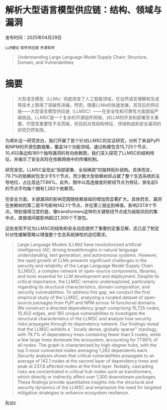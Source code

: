 # 解析大型语言模型供应链：结构、领域与漏洞

发布时间：2025年04月29日

`LLM理论` `软件供应链` `开源软件`

> Understanding Large Language Model Supply Chain: Structure, Domain, and Vulnerabilities

# 摘要

> 大型语言模型（LLMs）彻底改变了人工智能领域，在自然语言理解和生成等技术上取得了突破性进展。然而，随着LLMs的快速发展，其背后的供应链——大型语言模型供应链（LLMSC）——在安全性和可靠性方面面临严峻挑战。LLMSC是一个复杂的开源组件网络，对LLM的开发和部署至关重要。尽管其重要性不言而喻，但目前对其结构特征、领域构成和安全漏洞的研究仍然有限。

为填补这一研究空白，我们开展了首个针对LLMSC的实证研究，分析了来自PyPI和NPM的开源包数据集，覆盖14个功能领域。通过构建包含15,725个节点、10,402条边和180个独特漏洞的有向依赖图，我们深入探究了LLMSC的结构特征，并揭示了安全风险在依赖网络中的传播机制。

研究发现，LLMSC呈现出“局部密集、全局稀疏”的独特拓扑结构。具体而言，79.7%的依赖树包含少于5个节点，而少数大型依赖树却占据了整个生态系统的主导地位，占比高达77.66%。此外，图中以高连接度的枢纽节点为特征，排名前5的节点平均每个拥有1,282个依赖项。

在安全方面，关键漏洞的影响范围随依赖层级的增加而显著扩大。具体而言，漏洞在依赖树的第二层平均影响142.1个节点，并在第三层达到峰值，影响237.8个节点。特别值得注意的是，像transformers这样的关键枢纽节点成为级联风险的集中点，直接或间接影响超过1,300个下游包。

这些发现不仅为LLMSC的结构和安全动态提供了重要的定量见解，还凸显了制定针对性缓解策略以增强整个生态系统弹性的迫切需求。


> Large Language Models (LLMs) have revolutionized artificial intelligence (AI), driving breakthroughs in natural language understanding, text generation, and autonomous systems. However, the rapid growth of LLMs presents significant challenges in the security and reliability of the Large Language Model Supply Chain (LLMSC), a complex network of open-source components, libraries, and tools essential for LLM development and deployment. Despite its critical importance, the LLMSC remains underexplored, particularly regarding its structural characteristics, domain composition, and security vulnerabilities. To address this gap, we conduct the first empirical study of the LLMSC, analyzing a curated dataset of open-source packages from PyPI and NPM across 14 functional domains. We construct a directed dependency graph comprising 15,725 nodes, 10,402 edges, and 180 unique vulnerabilities to investigate the structural characteristics of the LLMSC and analyze how security risks propagate through its dependency network. Our findings reveal that the LLMSC exhibits a ``locally dense, globally sparse'' topology, with 79.7% of dependency trees containing fewer than 5 nodes, while a few large trees dominate the ecosystem, accounting for 77.66% of all nodes. The graph is characterized by high-degree hubs, with the top 5 most connected nodes averaging 1,282 dependents each. Security analysis shows that critical vulnerabilities propagate to an average of 142.1 nodes at the second layer of dependency trees and peak at 237.8 affected nodes at the third layer. Notably, cascading risks are concentrated in critical hub nodes such as transformers, which directly or indirectly affect over 1,300 downstream packages. These findings provide quantitative insights into the structural and security dynamics of the LLMSC and emphasize the need for targeted mitigation strategies to enhance ecosystem resilience.

[Arxiv](https://arxiv.org/abs/2504.20763)